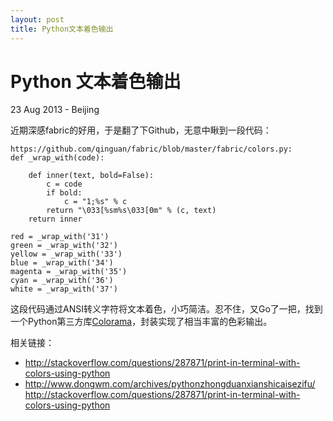 ```yaml
---
layout: post
title: Python文本着色输出
---
```


Python 文本着色输出
========================
23 Aug 2013 - Beijing	
	
近期深感fabric的好用，于是翻了下Github，无意中瞅到一段代码：

	https://github.com/qinguan/fabric/blob/master/fabric/colors.py:
	def _wrap_with(code):

		def inner(text, bold=False):
			c = code
			if bold:
				c = "1;%s" % c
			return "\033[%sm%s\033[0m" % (c, text)
		return inner

	red = _wrap_with('31')
	green = _wrap_with('32')
	yellow = _wrap_with('33')
	blue = _wrap_with('34')
	magenta = _wrap_with('35')
	cyan = _wrap_with('36')
	white = _wrap_with('37')

这段代码通过ANSI转义字符将文本着色，小巧简洁。忍不住，又Go了一把，找到一个Python第三方库[Colorama](https://pypi.python.org/pypi/colorama)，封装实现了相当丰富的色彩输出。


相关链接：

+ <http://stackoverflow.com/questions/287871/print-in-terminal-with-colors-using-python>
+ <http://www.dongwm.com/archives/pythonzhongduanxianshicaisezifu/>
http://stackoverflow.com/questions/287871/print-in-terminal-with-colors-using-python
